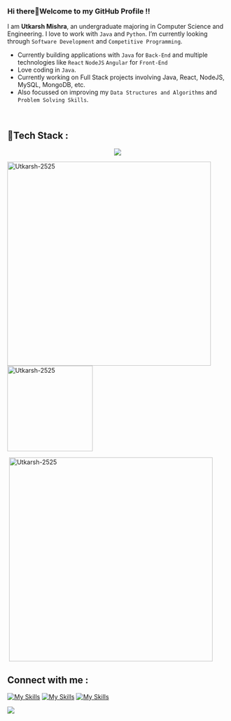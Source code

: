 ### Hi there👋Welcome to my GitHub Profile !!
<p>
<!-- <img src='https://i.giphy.com/media/RbDKaczqWovIugyJmW/giphy.webp' align="right" width=250> -->
  
</p>
<!-- <img src="https://komarev.com/ghpvc/?username=Utkarsh-2525&label=Profile%20views&color=0e75b6&style=flat" alt="Utkarsh-2525"> -->

I am **Utkarsh Mishra**, an undergraduate majoring in Computer Science and Engineering. I love to work with `Java` and `Python`. I’m currently looking through `Software Development` and `Competitive Programming`.

- Currently building applications with `Java` for `Back-End` and multiple technologies like `React` `NodeJS` `Angular` for `Front-End` 
- Love coding in `Java`.
- Currently working on Full Stack projects involving Java, React, NodeJS, MySQL, MongoDB, etc.
- Also focussed on improving my `Data Structures and Algorithms` and `Problem Solving Skills`.
<br>

<h2 align="left">🚀Tech Stack : </h2>
</p>
<p align="center">
  <a href="https://skillicons.dev">
    <img src="https://skillicons.dev/icons?i=java,cs,git,python,nodejs,angular,html,css,javascript,mongodb,postman,react,tailwind,typescript,express,blender,bootstrap,unity,spring,maven,mysql,yarn,npm,figma,dotnet,firebase,materialui,idea,pycharm,webstorm,vscode" />
  </a>
</p>


<p><img align="left" width="465px" src="https://github-readme-stats.vercel.app/api?username=Vaibhavi-2525&show_icons=true&theme=transparent&locale=en" alt="Utkarsh-2525" /></p>

<p>&nbsp;<img align="center" height="195px" src="https://github-readme-stats.vercel.app/api/top-langs?username=Vaibhavi-2525&show_icons=true&theme=transparent&locale=en&layout=compact" alt="Utkarsh-2525" height:350px/></p>

<p>&nbsp;<img align="center" width="465px" src="https://github-readme-streak-stats.herokuapp.com/?user=Vaibhavi-2525&theme=transparent" alt="Utkarsh-2525" /></p>




<h2 align="left">Connect with me : </h2>

[![My Skills](https://skillicons.dev/icons?i=linkedin)](https://www.linkedin.com/in/m-utkarsh2573) [![My Skills](https://skillicons.dev/icons?i=twitter)](https://twitter.com/M_Utkarsh2573/) [![My Skills](https://skillicons.dev/icons?i=gmail)](mailto:utkarsh2573@gmail.com)



[![](https://visitcount.itsvg.in/api?id=Utkarsh-2525&icon=0&color=1)](https://visitcount.itsvg.in)

